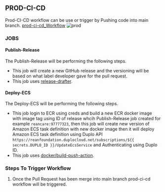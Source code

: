 ## PROD-CI-CD

Prod-CI-CD workflow can be use or trigger by Pushing code into main branch.
[prod-ci-cd_Workflow](https://github.com/REAN-Foundation/reancare-service/blob/feature/flow_documentation/assets/images/PROD-ci-cd_workflow.png?raw=true)
![prod](https://github.com/REAN-Foundation/reancare-service/blob/feature/flow_documentation/assets/images/prod-ci-cd_example.png?raw=true)
### JOBS

#### Publish-Release
The Publish-Release will be performing the following steps.

* This job will create a new GitHub release and the versioning will be based on what label developer gave for the pull request.
* This job uses [release-drafter](https://github.com/release-drafter/release-drafter).

#### Deploy-ECS
The Deploy-ECS will be performing the following steps.

* This job login to ECR using creds and build a new ECR docker image with image tag using ID of release whcih Publish-Release job created for example ``` reancare:97777323 ```, then this job will create new version of Amazon ECS task definition with new docker image then it will deploy Amazon ECS task definition using Duplo API ``` https://reanfoundation.duplocloud.net/subscriptions/${{ secrets.DUPLO_ID }}/UpdateEcsService ``` and Authenticating using Duplo ID.
* This job uses [docker/build-push-action](https://github.com/marketplace/actions/build-and-push-docker-images).

### Steps To Trigger Workflow

1. Once the Pull Request has been merge into main branch prod-ci-cd workflow will be triggered.
